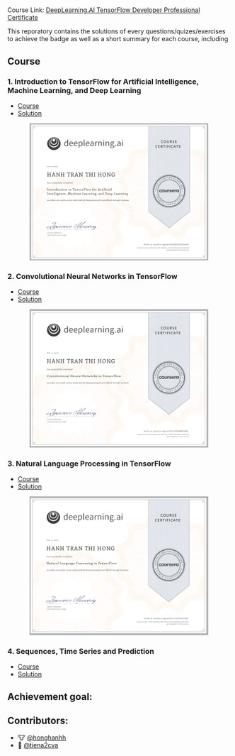 # 

Course Link: [DeepLearning.AI TensorFlow Developer Professional Certificate](https://www.coursera.org/professional-certificates/tensorflow-in-practice)



This reporatory contains the solutions of every questions/quizes/exercises to achieve the badge as well as a short summary for each course, including

## Course

### 1. Introduction to TensorFlow for Artificial Intelligence, Machine Learning, and Deep Learning

- [Course](https://www.coursera.org/learn/introduction-tensorflow)
- [Solution](https://github.com/GafBof/tensorflow_deeplearning.ai/tree/main/Course%201:%20Introduction%20to%20Tensorflow)

<p align="center">
    <img src="./Badges/Intro-to-TF.png" width="80%" height="50%" title="Badge 1" >
</p>

### 2. Convolutional Neural Networks in TensorFlow

- [Course](https://www.coursera.org/learn/convolutional-neural-networks-tensorflow)
- [Solution](https://github.com/GafBof/tensorflow_deeplearning.ai/tree/main/Course%202:%20Convolutional%20Neural%20Networks%20in%20Tensorflow)


<p align="center">
    <img src="./Badges/CNN-in-TF.png" width="80%" height="50%" title="Badge 2" >
</p>

### 3. Natural Language Processing in TensorFlow

- [Course](https://www.coursera.org/learn/natural-language-processing-tensorflow)
- [Solution](https://github.com/GafBof/tensorflow_deeplearning.ai/tree/main/Course%203:%20Natural%20Language%20Processing%20in%20Tensorflow)

<p align="center">
    <img src="./Badges/NLP-in-TF.png" width="80%" height="50%" title="Badge 3" >
</p>

### 4. Sequences, Time Series and Prediction

- [Course](https://www.coursera.org/learn/tensorflow-sequences-time-series-and-prediction)
- [Solution](https://github.com/GafBof/tensorflow_deeplearning.ai/tree/main/Course%204:%20Sequences%2C%20Time%20Series%2C%20and%20Prediction)

## Achievement goal:

## Contributors:

- 🐮 [@honghanhh](https://github.com/honghanhh)
- 🐔 [@tiena2cva](https://github.com/tiena2cva)
